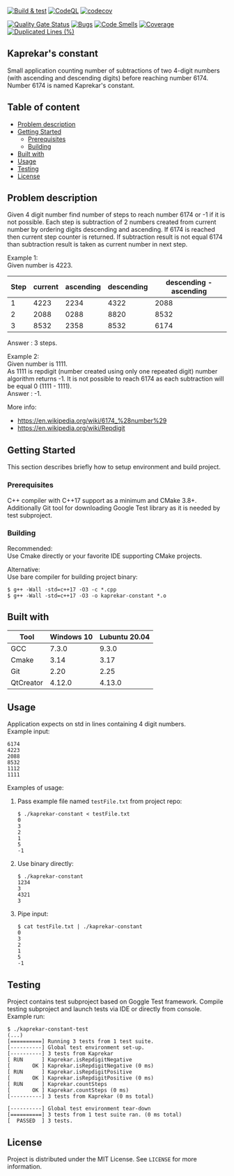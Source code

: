 [![Build & test](https://github.com/przemek83/kaprekar-constant/actions/workflows/buld-and-test.yml/badge.svg)](https://github.com/przemek83/kaprekar-constant/actions/workflows/buld-and-test.yml)
[![CodeQL](https://github.com/przemek83/kaprekar-constant/actions/workflows/github-code-scanning/codeql/badge.svg)](https://github.com/przemek83/kaprekar-constant/actions/workflows/github-code-scanning/codeql)
[![codecov](https://codecov.io/gh/przemek83/kaprekar-constant/graph/badge.svg?token=0WWJZICVVS)](https://codecov.io/gh/przemek83/kaprekar-constant)

[![Quality Gate Status](https://sonarcloud.io/api/project_badges/measure?project=przemek83_kaprekar-constant&metric=alert_status)](https://sonarcloud.io/summary/new_code?id=przemek83_kaprekar-constant)
[![Bugs](https://sonarcloud.io/api/project_badges/measure?project=przemek83_kaprekar-constant&metric=bugs)](https://sonarcloud.io/summary/new_code?id=przemek83_kaprekar-constant)
[![Code Smells](https://sonarcloud.io/api/project_badges/measure?project=przemek83_kaprekar-constant&metric=code_smells)](https://sonarcloud.io/summary/new_code?id=przemek83_kaprekar-constant)
[![Coverage](https://sonarcloud.io/api/project_badges/measure?project=przemek83_kaprekar-constant&metric=coverage)](https://sonarcloud.io/summary/new_code?id=przemek83_kaprekar-constant)
[![Duplicated Lines (%)](https://sonarcloud.io/api/project_badges/measure?project=przemek83_kaprekar-constant&metric=duplicated_lines_density)](https://sonarcloud.io/summary/new_code?id=przemek83_kaprekar-constant)

## Kaprekar's constant
Small application counting number of subtractions of two 4-digit numbers (with ascending and descending digits) before reaching number 6174. Number 6174 is named Kaprekar's constant.

## Table of content
- [Problem description](#problem-description)
- [Getting Started](#getting-started)
  * [Prerequisites](#prerequisites)
  * [Building](#building)
- [Built with](#built-with)
- [Usage](#usage)
- [Testing](#testing)
- [License](#license)

## Problem description
Given 4 digit number find number of steps to reach number 6174 or -1 if it is not possible. Each step is subtraction of 2 numbers created from current number by ordering digits descending and ascending. If 6174 is reached then current step counter is returned. If subtraction result is not equal 6174 than subtraction result is taken as current number in next step.

Example 1:  
Given number is 4223.

|Step| current | ascending | descending | descending - ascending |
| --- | --- | --- | --- | --- | 
| 1 | 4223 | 2234 | 4322 | 2088 |
| 2 | 2088 | 0288 | 8820 | 8532 |
| 3 | 8532 | 2358 | 8532 | 6174 |

Answer : 3 steps. 

Example 2:  
Given number is 1111.  
As 1111 is repdigit (number created using only one repeated digit) number algorithm returns -1. It is not possible to reach 6174 as each subtraction will be equal 0 (1111 - 1111).  
Answer : -1.

More info:
* https://en.wikipedia.org/wiki/6174_%28number%29
* https://en.wikipedia.org/wiki/Repdigit

## Getting Started
This section describes briefly how to setup environment and build project.

### Prerequisites
C++ compiler with C++17 support as a minimum and CMake 3.8+. Additionally Git tool for downloading Google Test library as it is needed by test subproject.

### Building
Recommended:  
Use Cmake directly or your favorite IDE supporting CMake projects.  

Alternative:  
Use bare compiler for building project binary:
```shell
$ g++ -Wall -std=c++17 -O3 -c *.cpp
$ g++ -Wall -std=c++17 -O3 -o kaprekar-constant *.o
```

## Built with
| Tool |  Windows 10 | Lubuntu 20.04 |
| --- | --- | --- |
| GCC | 7.3.0 | 9.3.0 |
| Cmake | 3.14 | 3.17 |
| Git | 2.20 | 2.25 |
| QtCreator | 4.12.0 | 4.13.0 |

## Usage
Application expects on std in lines containing 4 digit numbers.  
Example input:
```
6174
4223
2088
8532
1112
1111
```
Examples of usage:  
1. Pass example file named `testFile.txt` from project repo:
    ```shell
    $ ./kaprekar-constant < testFile.txt
    0
    3
    2
    1
    5
    -1
    ```
2. Use binary directly:
    ```shell
    $ ./kaprekar-constant
    1234
    3
    4321
    3
    ```
3. Pipe input:
    ```shell
    $ cat testFile.txt | ./kaprekar-constant
    0
    3
    2
    1
    5
    -1
    ```
## Testing
Project contains test subproject based on Goggle Test framework. Compile testing subproject and launch tests via IDE or directly from console. Example run:
```
$ ./kaprekar-constant-test
(...)
[==========] Running 3 tests from 1 test suite.
[----------] Global test environment set-up.
[----------] 3 tests from Kaprekar
[ RUN      ] Kaprekar.isRepdigitNegative
[       OK ] Kaprekar.isRepdigitNegative (0 ms)
[ RUN      ] Kaprekar.isRepdigitPositive
[       OK ] Kaprekar.isRepdigitPositive (0 ms)
[ RUN      ] Kaprekar.countSteps
[       OK ] Kaprekar.countSteps (0 ms)
[----------] 3 tests from Kaprekar (0 ms total)

[----------] Global test environment tear-down
[==========] 3 tests from 1 test suite ran. (0 ms total)
[  PASSED  ] 3 tests.

```

## License
Project is distributed under the MIT License. See `LICENSE` for more information.
